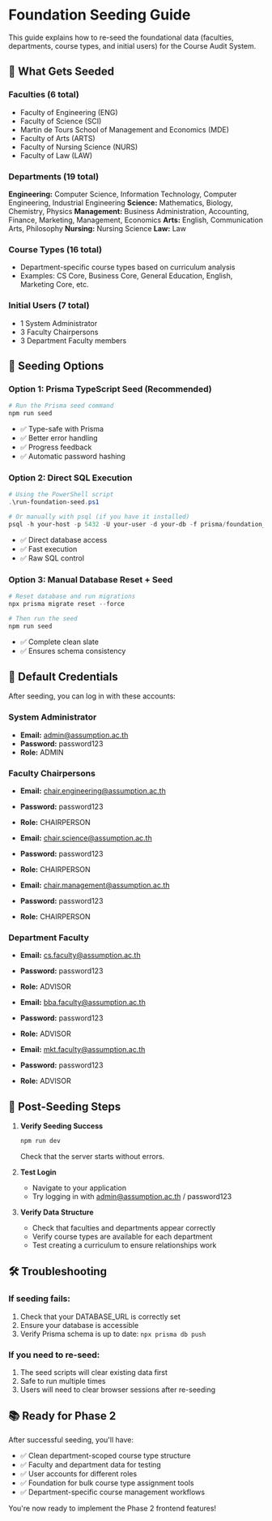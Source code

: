 # Foundation Seeding Guide

This guide explains how to re-seed the foundational data (faculties, departments, course types, and initial users) for the Course Audit System.

## 🎯 What Gets Seeded

### Faculties (6 total)
- Faculty of Engineering (ENG)
- Faculty of Science (SCI) 
- Martin de Tours School of Management and Economics (MDE)
- Faculty of Arts (ARTS)
- Faculty of Nursing Science (NURS)
- Faculty of Law (LAW)

### Departments (19 total)
**Engineering:** Computer Science, Information Technology, Computer Engineering, Industrial Engineering
**Science:** Mathematics, Biology, Chemistry, Physics
**Management:** Business Administration, Accounting, Finance, Marketing, Management, Economics
**Arts:** English, Communication Arts, Philosophy
**Nursing:** Nursing Science
**Law:** Law

### Course Types (16 total)
- Department-specific course types based on curriculum analysis
- Examples: CS Core, Business Core, General Education, English, Marketing Core, etc.

### Initial Users (7 total)
- 1 System Administrator
- 3 Faculty Chairpersons 
- 3 Department Faculty members

## 🚀 Seeding Options

### Option 1: Prisma TypeScript Seed (Recommended)
```powershell
# Run the Prisma seed command
npm run seed
```
- ✅ Type-safe with Prisma
- ✅ Better error handling
- ✅ Progress feedback
- ✅ Automatic password hashing

### Option 2: Direct SQL Execution
```powershell
# Using the PowerShell script
.\run-foundation-seed.ps1

# Or manually with psql (if you have it installed)
psql -h your-host -p 5432 -U your-user -d your-db -f prisma/foundation_seed.sql
```
- ✅ Direct database access
- ✅ Fast execution
- ✅ Raw SQL control

### Option 3: Manual Database Reset + Seed
```powershell
# Reset database and run migrations
npx prisma migrate reset --force

# Then run the seed
npm run seed
```
- ✅ Complete clean slate
- ✅ Ensures schema consistency

## 🔑 Default Credentials

After seeding, you can log in with these accounts:

### System Administrator
- **Email:** admin@assumption.ac.th
- **Password:** password123
- **Role:** ADMIN

### Faculty Chairpersons
- **Email:** chair.engineering@assumption.ac.th
- **Password:** password123
- **Role:** CHAIRPERSON

- **Email:** chair.science@assumption.ac.th
- **Password:** password123
- **Role:** CHAIRPERSON

- **Email:** chair.management@assumption.ac.th
- **Password:** password123
- **Role:** CHAIRPERSON

### Department Faculty
- **Email:** cs.faculty@assumption.ac.th
- **Password:** password123
- **Role:** ADVISOR

- **Email:** bba.faculty@assumption.ac.th
- **Password:** password123
- **Role:** ADVISOR

- **Email:** mkt.faculty@assumption.ac.th
- **Password:** password123
- **Role:** ADVISOR

## 🔧 Post-Seeding Steps

1. **Verify Seeding Success**
   ```powershell
   npm run dev
   ```
   Check that the server starts without errors.

2. **Test Login**
   - Navigate to your application
   - Try logging in with admin@assumption.ac.th / password123

3. **Verify Data Structure**
   - Check that faculties and departments appear correctly
   - Verify course types are available for each department
   - Test creating a curriculum to ensure relationships work

## 🛠️ Troubleshooting

### If seeding fails:
1. Check that your DATABASE_URL is correctly set
2. Ensure your database is accessible
3. Verify Prisma schema is up to date: `npx prisma db push`

### If you need to re-seed:
1. The seed scripts will clear existing data first
2. Safe to run multiple times
3. Users will need to clear browser sessions after re-seeding

## 📚 Ready for Phase 2

After successful seeding, you'll have:
- ✅ Clean department-scoped course type structure
- ✅ Faculty and department data for testing
- ✅ User accounts for different roles
- ✅ Foundation for bulk course type assignment tools
- ✅ Department-specific course management workflows

You're now ready to implement the Phase 2 frontend features!
